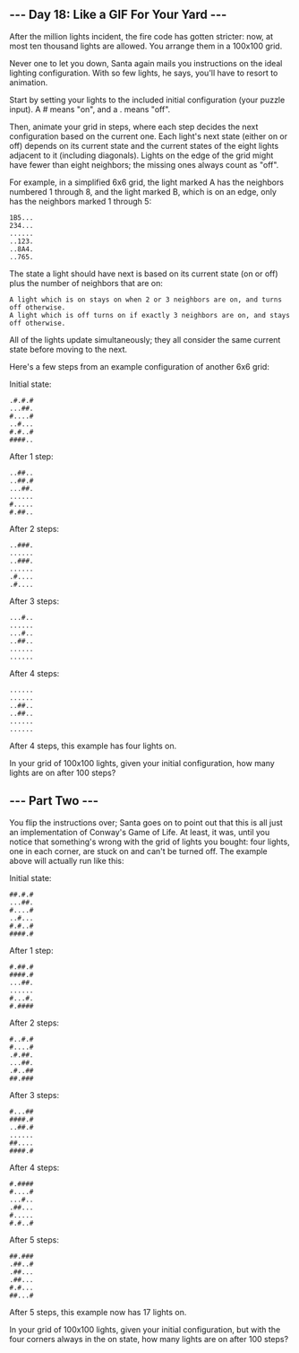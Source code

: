 ## --- Day 18: Like a GIF For Your Yard --- ##

After the million lights incident, the fire code has gotten stricter: now, at most ten thousand lights are allowed. You arrange them in a 100x100 grid.

Never one to let you down, Santa again mails you instructions on the ideal lighting configuration. With so few lights, he says, you'll have to resort to animation.

Start by setting your lights to the included initial configuration (your puzzle input). A # means "on", and a . means "off".

Then, animate your grid in steps, where each step decides the next configuration based on the current one. Each light's next state (either on or off) depends on its current state and the current states of the eight lights adjacent to it (including diagonals). Lights on the edge of the grid might have fewer than eight neighbors; the missing ones always count as "off".

For example, in a simplified 6x6 grid, the light marked A has the neighbors numbered 1 through 8, and the light marked B, which is on an edge, only has the neighbors marked 1 through 5:

    1B5...
    234...
    ......
    ..123.
    ..8A4.
    ..765.

The state a light should have next is based on its current state (on or off) plus the number of neighbors that are on:

    A light which is on stays on when 2 or 3 neighbors are on, and turns off otherwise.
    A light which is off turns on if exactly 3 neighbors are on, and stays off otherwise.

All of the lights update simultaneously; they all consider the same current state before moving to the next.

Here's a few steps from an example configuration of another 6x6 grid:

Initial state:

    .#.#.#
    ...##.
    #....#
    ..#...
    #.#..#
    ####..

After 1 step:

    ..##..
    ..##.#
    ...##.
    ......
    #.....
    #.##..

After 2 steps:

    ..###.
    ......
    ..###.
    ......
    .#....
    .#....

After 3 steps:

    ...#..
    ......
    ...#..
    ..##..
    ......
    ......

After 4 steps:

    ......
    ......
    ..##..
    ..##..
    ......
    ......

After 4 steps, this example has four lights on.

In your grid of 100x100 lights, given your initial configuration, how many lights are on after 100 steps?

## --- Part Two --- ##

You flip the instructions over; Santa goes on to point out that this is all just an implementation of Conway's Game of Life. At least, it was, until you notice that something's wrong with the grid of lights you bought: four lights, one in each corner, are stuck on and can't be turned off. The example above will actually run like this:

Initial state:

    ##.#.#
    ...##.
    #....#
    ..#...
    #.#..#
    ####.#

After 1 step:

    #.##.#
    ####.#
    ...##.
    ......
    #...#.
    #.####

After 2 steps:

    #..#.#
    #....#
    .#.##.
    ...##.
    .#..##
    ##.###

After 3 steps:

    #...##
    ####.#
    ..##.#
    ......
    ##....
    ####.#

After 4 steps:

    #.####
    #....#
    ...#..
    .##...
    #.....
    #.#..#

After 5 steps:

    ##.###
    .##..#
    .##...
    .##...
    #.#...
    ##...#

After 5 steps, this example now has 17 lights on.

In your grid of 100x100 lights, given your initial configuration, but with the four corners always in the on state, how many lights are on after 100 steps?

